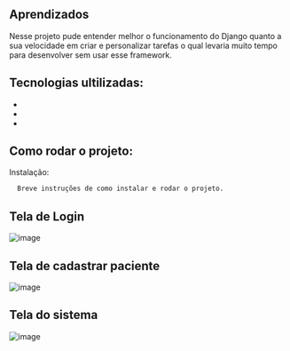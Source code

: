 
## Aprendizados

Nesse projeto pude entender melhor o funcionamento do Django quanto a sua velocidade em criar e personalizar tarefas o qual levaria muito tempo para desenvolver
sem usar esse framework.


## Tecnologias ultilizadas:
-
-
-

## Como rodar o projeto:

Instalação:

```bash
  Breve instruções de como instalar e rodar o projeto.
```
    

## Tela de Login

![image](https://github.com/kemuelkesley/clinica-healing/assets/79339726/61b3ee66-bd48-4bc1-ab74-aad2068205d1)


## Tela de cadastrar paciente

![image](https://github.com/kemuelkesley/clinica-healing/assets/79339726/914d8fc1-b2cb-479a-80dd-57540b2cf3d1)

## Tela do sistema

![image](https://github.com/kemuelkesley/clinica-healing/assets/79339726/c72fe93b-5d9d-4eda-be8b-0bb18ea71b01)


